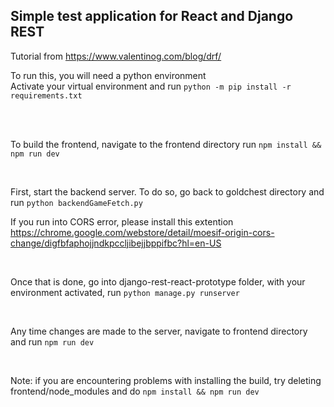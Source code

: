 ## Simple test application for React and Django REST

Tutorial from https://www.valentinog.com/blog/drf/
<br/>

To run this, you will need a python environment <br/>
Activate your virtual environment and run
```python -m pip install -r requirements.txt```

<br/>
<br/>

To build the frontend, navigate to the frontend directory run
```npm install && npm run dev```

<br/>

First, start the backend server. To do so, go back to goldchest directory and run
```python backendGameFetch.py```

If you run into CORS error, please install this extention
https://chrome.google.com/webstore/detail/moesif-origin-cors-change/digfbfaphojjndkpccljibejjbppifbc?hl=en-US

<br/>

Once that is done, go into django-rest-react-prototype folder, with your environment activated, run
```python manage.py runserver```

<br/>

Any time changes are made to the server, navigate to frontend directory and run
```npm run dev```

<br/>

Note: if you are encountering problems with installing the build, try deleting
frontend/node_modules and do
```npm install && npm run dev```
